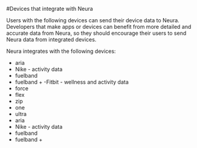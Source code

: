 #Devices that integrate with Neura

Users with the following devices can send their device data to Neura.  Developers that make apps or devices can benefit from more detailed and accurate data from Neura, so they should encourage their users to send Neura data from integrated devices.  

Neura integrates with the following devices:    
  - aria  
-  Nike - activity data  
  - fuelband  - fuelband +
-Fitbit - wellness and activity data  
  - force  
  - flex  
  - zip  
  - one  
  - ultra  
  - aria  
-  Nike - activity data  
  - fuelband  - fuelband +


